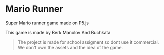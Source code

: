 # Mario Runner
Super Mario runner game made on P5.js

This game is made by Berk Manolov And Buchkata

> The project is made for school assigment so dont use it commercial. We don't own the assets and the idea of the game.
